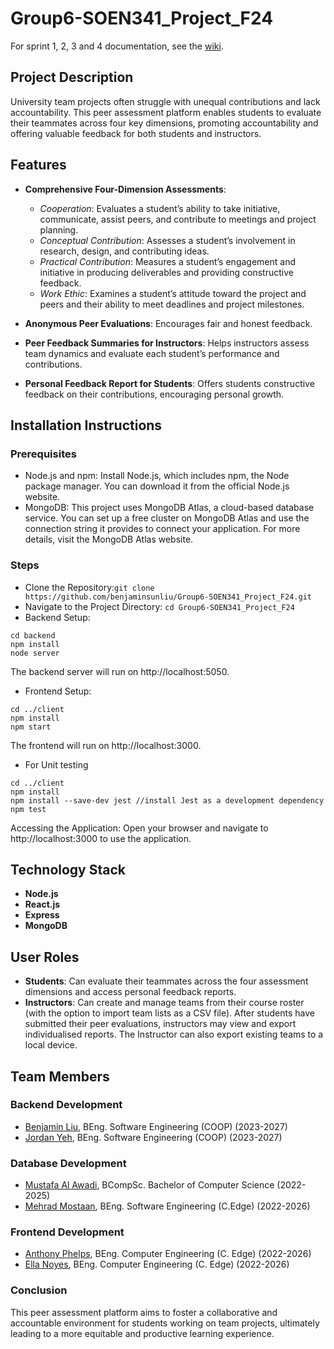 # Group6-SOEN341_Project_F24

For sprint 1, 2, 3 and 4 documentation, see the [wiki](https://github.com/benjaminsunliu/Group6-SOEN341_Project_F24/wiki).
## Project Description
University team projects often struggle with unequal contributions and lack accountability. This peer assessment platform enables students to evaluate their teammates across four key dimensions, promoting accountability and offering valuable feedback for both students and instructors.

## Features
- **Comprehensive Four-Dimension Assessments**:
	- _Cooperation_: Evaluates a student’s ability to take initiative, communicate, assist peers, and contribute to meetings and project planning.
	- _Conceptual Contribution_: Assesses a student’s involvement in research, design, and contributing ideas.
	- _Practical Contribution_: Measures a student’s engagement and initiative in producing deliverables and providing constructive feedback.
	- _Work Ethic_: Examines a student’s attitude toward the project and peers and their ability to meet deadlines and project milestones.

- **Anonymous Peer Evaluations**: Encourages fair and honest feedback.
- **Peer Feedback Summaries for Instructors**: Helps instructors assess team dynamics and evaluate each student’s performance and contributions.
- **Personal Feedback Report for Students**: Offers students constructive feedback on their contributions, encouraging personal growth.

## Installation Instructions
### Prerequisites
- Node.js and npm: Install Node.js, which includes npm, the Node package manager. You can download it from the official Node.js website.
- MongoDB: This project uses MongoDB Atlas, a cloud-based database service. You can set up a free cluster on MongoDB Atlas and use the connection string it provides to connect your application. For more details, visit the MongoDB Atlas website.
### Steps
- Clone the Repository:`git clone https://github.com/benjaminsunliu/Group6-SOEN341_Project_F24.git`
- Navigate to the Project Directory: `cd Group6-SOEN341_Project_F24`
- Backend Setup:
```
cd backend
npm install
node server
```
The backend server will run on http://localhost:5050.

- Frontend Setup:
```
cd ../client
npm install
npm start
```
The frontend will run on http://localhost:3000.

- For Unit testing 
```
cd ../client
npm install
npm install --save-dev jest //install Jest as a development dependency
npm test 
```

Accessing the Application:
Open your browser and navigate to http://localhost:3000 to use the application.

## Technology Stack
- **Node.js**
- **React.js**
- **Express**
- **MongoDB**

## User Roles
- **Students**: Can evaluate their teammates across the four assessment dimensions and access personal feedback reports.
- **Instructors**: Can create and manage teams from their course roster (with the option to import team lists as a CSV file). After students have submitted their peer evaluations, instructors may view and export individualised reports. The Instructor can also export existing teams to a local device.

## Team Members
### Backend Development
- [Benjamin Liu](https://github.com/benjaminsunliu), BEng. Software Engineering (COOP) (2023-2027)
- [Jordan Yeh](https://github.com/YehJordan), BEng. Software Engineering (COOP) (2023-2027)

### Database Development
- [Mustafa Al Awadi](https://github.com/MustafaHunter), BCompSc. Bachelor of Computer Science (2022-2025)
- [Mehrad Mostaan](https://github.com/Mehrad25Software), BEng. Software Engineering (C.Edge) (2022-2026)
  
### Frontend Development
- [Anthony Phelps](https://github.com/oldgrandma101), BEng. Computer Engineering (C. Edge) (2022-2026)
- [Ella Noyes](https://github.com/en4395), BEng. Computer Engineering (C. Edge) (2022-2026)

### Conclusion
This peer assessment platform aims to foster a collaborative and accountable environment for students working on team projects, ultimately leading to a more equitable and productive learning experience.
